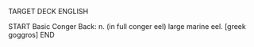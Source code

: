 TARGET DECK
ENGLISH

START
Basic
Conger
Back: n. (in full conger eel) large marine eel. [greek goggros]
END
